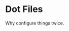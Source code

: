 # Dot Files

Why configure things twice.

<!-- Adjust the performance and appearance of Windows -->

<!-- Taskbar setup, hide search bar, news, all extra buttons -->

<!-- https://www.howtogeek.com/225973/how-to-disable-onedrive-and-remove-it-from-file-explorer-on-windows-10/ -->
<!-- https://www.howtogeek.com/331361/how-to-remove-the-3d-objects-folder-from-this-pc-on-windows-10/ -->
<!-- https://www.howtogeek.com/222057/how-to-remove-the-folders-from-%E2%80%9Cthis-pc%E2%80%9D-on-windows-10/ -->
<!-- https://www.howtogeek.com/224159/how-to-disable-bing-in-the-windows-10-start-menu/ -->
<!-- https://www.howtogeek.com/265027/how-to-disable-cortana-in-windows-10/ -->
<!-- https://www.maketecheasier.com/delete-pagefilesys-shutdown-windows10/ -->
<!-- https://www.maketecheasier.com/disable-startup-delay-in-windows/ -->
<!-- https://www.maketecheasier.com/windows-menu-animations/ -->
<!-- https://www.makeuseof.com/windows-registry-hacks-gaming/ -->
<!-- https://www.howtogeek.com/134620/how-to-disable-the-lock-screen-on-windows-8-without-using-group-policy/ -->
